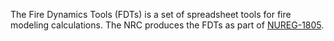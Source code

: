 The Fire Dynamics Tools (FDTs) is a set of spreadsheet tools for fire modeling calculations. The NRC produces the FDTs as part  of [NUREG-1805](https://www.nrc.gov/reading-rm/doc-collections/nuregs/staff/sr1805/).
